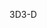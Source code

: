 <span data-ttu-id="a3579-101">3D</span><span class="sxs-lookup"><span data-stu-id="a3579-101">3-D</span></span>